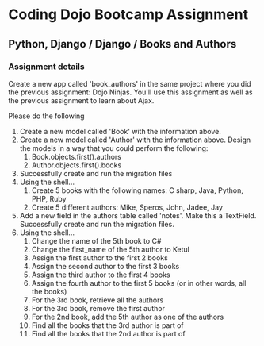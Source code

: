 # Coding Dojo Bootcamp Assignment
## Python, Django / Django / Books and Authors

### Assignment details

Create a new app called 'book_authors' in the same project where you did the previous assignment: Dojo Ninjas.  You'll use this assignment as well as the previous assignment to learn about Ajax.

Please do the following

1. Create a new model called 'Book' with the information above.
2. Create a new model called 'Author' with the information above.  Design the models in a way that you could perform the following:
    1.  Book.objects.first().authors
    2. Author.objects.first().books
3. Successfully create and run the migration files
4. Using the shell...
    1. Create 5 books with the following names: C sharp, Java, Python, PHP, Ruby
    2. Create 5 different authors: Mike, Speros, John, Jadee, Jay
5. Add a new field in the authors table called 'notes'.  Make this a TextField.  Successfully create and run the migration files.
6. Using the shell...
    1. Change the name of the 5th book to C#
    2. Change the first_name of the 5th author to Ketul
    3. Assign the first author to the first 2 books
    4. Assign the second author to the first 3 books
    5. Assign the third author to the first 4 books
    6. Assign the fourth author to the first 5 books (or in other words, all the books)
    7. For the 3rd book, retrieve all the authors
    8. For the 3rd book, remove the first author
    9. For the 2nd book, add the 5th author as one of the authors
    10. Find all the books that the 3rd author is part of
    11. Find all the books that the 2nd author is part of
